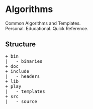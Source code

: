 Algorithms
==========

Common Algorithms and Templates.  
Personal. Educational. Quick Reference.  

Structure
---------

<pre>
+ bin
|   - binaries
+ doc
+ include
|   - headers
+ lib
+ play
|   - templates
+ src
|   - source
</pre>